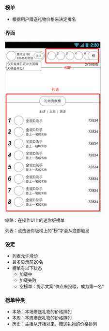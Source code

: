 ### 榜单
* 根据用户赠送礼物价格来决定排名


### 界面
![榜单](img/ranking.png)

缩略：在操作UI上的迷你版榜单

列表：点击迷你版榜上的“榜”才会从底部触发

### 设定
* 列表允许滑动
* 最多显示前20名
* 榜单有以下状态
	* 加载中
	* 加载失败
	* 空榜单：提示文案“快点来投喂，成为第一名”

### 榜单种类
* 本场：本场赠送礼物的价格排列
* 本周：本周赠送礼物的价格排列
* 历史：主播从开播以来，赠送礼物的价格排列